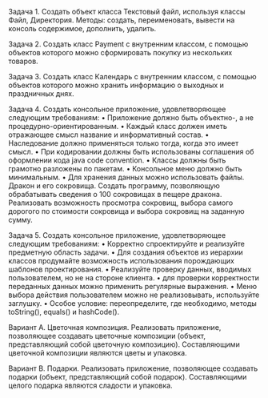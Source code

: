 Задача 1. 
Создать объект класса Текстовый файл, используя классы Файл, Директория. Методы: создать, переименовать, 
вывести на консоль содержимое, дополнить, удалить.

Задача 2. 
Создать класс Payment с внутренним классом, с помощью объектов которого можно сформировать покупку из 
нескольких товаров.

Задача 3.
Создать класс Календарь с внутренним классом, с помощью объектов которого можно хранить информацию о 
выходных и праздничных днях.

Задача 4.
Создать консольное приложение, удовлетворяющее следующим требованиям:
    • Приложение должно быть объектно-, а не процедурно-ориентированным. 
    • Каждый класс должен иметь отражающее смысл название и информативный состав. 
    • Наследование должно применяться только тогда, когда это имеет смысл. 
    • При кодировании должны быть использованы соглашения об оформлении кода java code convention. 
    • Классы должны быть грамотно разложены по пакетам. 
    • Консольное меню должно быть минимальным. 
    • Для хранения данных можно использовать файлы.
Дракон и его сокровища.  Создать программу, позволяющую обрабатывать сведения о 100 сокровищах в пещере 
дракона.  Реализовать  возможность  просмотра  сокровищ,  выбора  самого  дорогого  по  стоимости  сокровища  и 
выбора сокровищ на заданную сумму.

Задача 5.
Создать консольное приложение, удовлетворяющее следующим требованиям: 
•  Корректно спроектируйте и реализуйте предметную область задачи. 
•  Для создания объектов из иерархии классов продумайте возможность использования порождающих шаблонов 
проектирования.
•  Реализуйте проверку данных, вводимых пользователем, но не на стороне клиента.
•  для проверки корректности переданных данных можно применить регулярные выражения.
•  Меню выбора действия пользователем можно не реализовывать, используйте заглушку.
•  Особое условие: переопределите, где необходимо, методы toString(), equals() и hashCode().

Вариант A. Цветочная композиция. Реализовать приложение, позволяющее создавать цветочные композиции
(объект, представляющий собой цветочную композицию). Составляющими цветочной композиции являются цветы 
и упаковка.

Вариант B. Подарки. Реализовать приложение, позволяющее создавать подарки (объект, представляющий собой 
подарок). Составляющими целого подарка являются сладости и упаковка.

